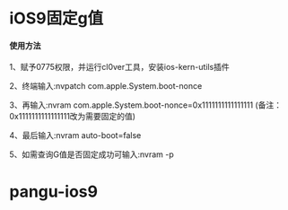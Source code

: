 # iOS9固定g值

#### 使用方法

1、赋予0775权限，并运行cl0ver工具，安装ios-kern-utils插件

2、终端输入:nvpatch com.apple.System.boot-nonce

3、再输入:nvram com.apple.System.boot-nonce=0x1111111111111111
(备注：0x1111111111111111改为需要固定的值)

4、最后输入:nvram auto-boot=false

5、如需查询G值是否固定成功可输入:nvram -p
# pangu-ios9
